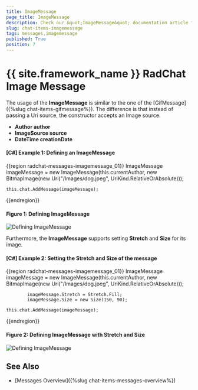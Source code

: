```yaml
---
title: ImageMessage
page_title: ImageMessage
description: Check our &quot;ImageMessage&quot; documentation article for the RadChat {{ site.framework_name }} control.
slug: chat-items-imagemessage
tags: messages,imagemessage
published: True
position: 7
---
```


# {{ site.framework_name }} RadChat Image  Message

The usage of the __ImageMessage__ is similar to the one of the [GifMessage]({%slug chat-items-gifmessage%}). The difference is that instead of passing a Uri source, the constructor accepts an Image source.

* __Author author__
* __ImageSource source__
* __DateTime creationDate__

#### __[C#] Example 1: Defining an ImageMessage__
{{region radchat-messages-imagemessage_01}}
	 ImageMessage imageMessage =
                new ImageMessage(this.currentAuthor, new BitmapImage(new Uri("/Images/dog.jpeg", UriKind.RelativeOrAbsolute)));

	this.chat.AddMessage(imageMessage);
{{endregion}}

#### __Figure 1: Defining ImageMessage__
![Defining ImageMessage](images/RadChat_Messages_Image_01.png)

Furthermore, the __ImageMessage__ supports setting __Stretch__ and __Size__ for its image.

#### __[C#] Example 2: Setting the Stretch and Size of the message__
{{region radchat-messages-imagemessage_01}}
	ImageMessage imageMessage =
                new ImageMessage(this.currentAuthor, new BitmapImage(new Uri("/Images/dog.jpeg", UriKind.RelativeOrAbsolute)));

            imageMessage.Stretch = Stretch.Fill;
            imageMessage.Size = new Size(150, 90);

	this.chat.AddMessage(imageMessage);
{{endregion}}

#### __Figure 2: Defining ImageMessage with Stretch and Size__
![Defining ImageMessage](images/RadChat_Messages_Image_02.png)

## See Also

* [Messages Overview]({%slug chat-items-messages-overview%})